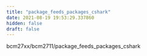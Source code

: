 ```yaml
---
title: "package_feeds_packages_cshark"
date: 2021-08-19 19:53:29.337860
hidden: false
draft: false
---
```


bcm27xx/bcm2711/package_feeds_packages_cshark

